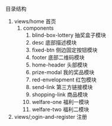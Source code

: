 目录结构
1. views/home 首页
   1. components
      1. blind-box-lottery 抽奖盒子模块
      2. desc 底部描述模块
      3. fixed-btn 侧边固定按钮模块
      4. footer 底部二维码模块
      5. home-header 头部模块
      6. prize-modal 我的奖品模块
      7. red-envelopment 红包模块
      8. send-link 第三方链接模块
      9. shopping-link 商品模块
      10. welfare-one 福利一模块
      11. welfare-two 福利二模块
2. views/;ogin-and-register 注册